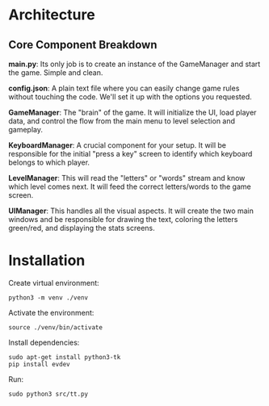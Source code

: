 # Architecture

## Core Component Breakdown

**main.py**: Its only job is to create an instance of the GameManager and start the game. Simple and clean.

**config.json**: A plain text file where you can easily change game rules without touching the code. We'll set it up with the options you requested.

**GameManager**: The "brain" of the game. It will initialize the UI, load player data, and control the flow from the main menu to level selection and gameplay.

**KeyboardManager**: A crucial component for your setup. It will be responsible for the initial "press a key" screen to identify which keyboard belongs to which player.

**LevelManager**: This will read the "letters" or "words" stream and know which level comes next. It will feed the correct letters/words to the game screen.

**UIManager**: This handles all the visual aspects. It will create the two main windows and be responsible for drawing the text, coloring the letters green/red, and displaying the stats screens.


# Installation

Create virtual environment:
```
python3 -m venv ./venv
```

Activate the environment:
```
source ./venv/bin/activate
```

Install dependencies:
```
sudo apt-get install python3-tk
pip install evdev 
```

Run:
```
sudo python3 src/tt.py
```
